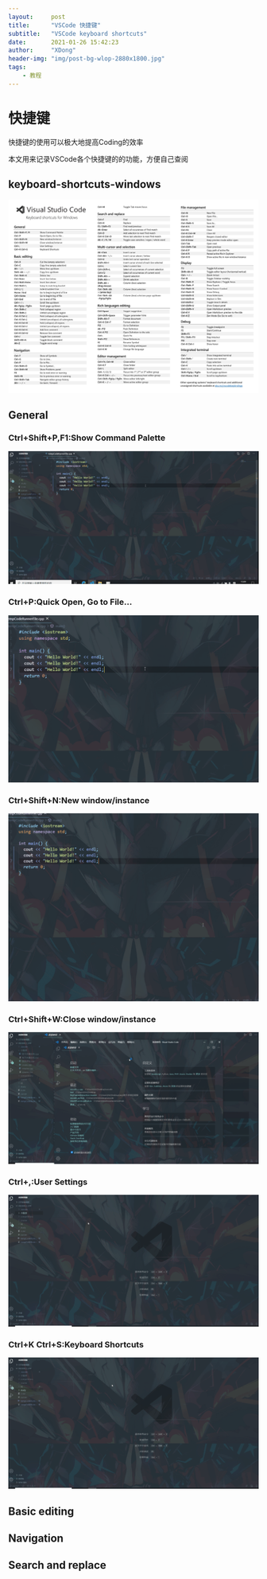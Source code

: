 ```yaml
---
layout:     post
title:      "VSCode 快捷键"
subtitle:   "VSCode keyboard shortcuts"
date:       2021-01-26 15:42:23
author:     "XDong"
header-img: "img/post-bg-wlop-2880x1800.jpg"
tags:
    - 教程
---
```



# 快捷键

快捷键的使用可以极大地提高Coding的效率

本文用来记录VSCode各个快捷键的的功能，方便自己查阅

## keyboard-shortcuts-windows

![keyboard-shortcuts-windows](/img/software/keyboard-shortcuts-windows.jpg)

## General

### Ctrl+Shift+P,F1:Show Command Palette

![ctrl+shift+p,f1](/img/software/shortcuts/ctrl+shift+p,f1.gif)

### Ctrl+P:Quick Open, Go to File…

![ctrl+p](/img/software/shortcuts/ctrl+p.gif)

### Ctrl+Shift+N:New window/instance

![ctrl+shift+n](/img/software/shortcuts/ctrl+shift+n.gif)

### Ctrl+Shift+W:Close window/instance

![ctrl+shift+w](/img/software/shortcuts/ctrl+shift+w.gif)

### Ctrl+,:User Settings

![ctrl+,](/img/software/shortcuts/ctrl+,.gif)

### Ctrl+K Ctrl+S:Keyboard Shortcuts

![ctrl+k_ctrl+s](/img/software/shortcuts/ctrl+k_ctrl+s.gif)

## Basic editing

## Navigation

## Search and replace
